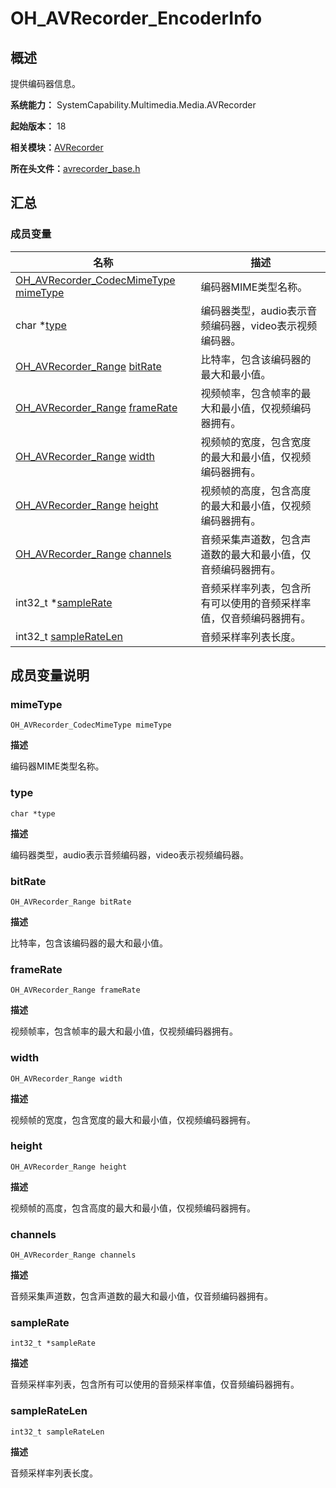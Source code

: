# OH_AVRecorder_EncoderInfo


## 概述

提供编码器信息。

**系统能力：** SystemCapability.Multimedia.Media.AVRecorder

**起始版本：** 18

**相关模块：**[AVRecorder](_a_v_recorder.md)

**所在头文件：**[avrecorder_base.h](avrecorder__base_8h.md)


## 汇总


### 成员变量

| 名称 | 描述 | 
| -------- | -------- |
| [OH_AVRecorder_CodecMimeType](_a_v_recorder.md#oh_avrecorder_codecmimetype) [mimeType](#mimetype) | 编码器MIME类型名称。 | 
| char \*[type](#type) | 编码器类型，audio表示音频编码器，video表示视频编码器。 | 
| [OH_AVRecorder_Range](_o_h___a_v_recorder___range.md) [bitRate](#bitrate) | 比特率，包含该编码器的最大和最小值。 | 
| [OH_AVRecorder_Range](_o_h___a_v_recorder___range.md) [frameRate](#framerate) | 视频帧率，包含帧率的最大和最小值，仅视频编码器拥有。 | 
| [OH_AVRecorder_Range](_o_h___a_v_recorder___range.md) [width](#width) | 视频帧的宽度，包含宽度的最大和最小值，仅视频编码器拥有。 | 
| [OH_AVRecorder_Range](_o_h___a_v_recorder___range.md) [height](#height) | 视频帧的高度，包含高度的最大和最小值，仅视频编码器拥有。 | 
| [OH_AVRecorder_Range](_o_h___a_v_recorder___range.md) [channels](#channels) | 音频采集声道数，包含声道数的最大和最小值，仅音频编码器拥有。 | 
| int32_t \*[sampleRate](#samplerate) | 音频采样率列表，包含所有可以使用的音频采样率值，仅音频编码器拥有。 | 
| int32_t [sampleRateLen](#sampleratelen) | 音频采样率列表长度。 | 


## 成员变量说明


### mimeType

```
OH_AVRecorder_CodecMimeType mimeType
```

**描述**

编码器MIME类型名称。


### type

```
char *type
```

**描述**

编码器类型，audio表示音频编码器，video表示视频编码器。


### bitRate

```
OH_AVRecorder_Range bitRate
```

**描述**

比特率，包含该编码器的最大和最小值。


### frameRate

```
OH_AVRecorder_Range frameRate
```

**描述**

视频帧率，包含帧率的最大和最小值，仅视频编码器拥有。


### width

```
OH_AVRecorder_Range width
```

**描述**

视频帧的宽度，包含宽度的最大和最小值，仅视频编码器拥有。


### height

```
OH_AVRecorder_Range height
```

**描述**

视频帧的高度，包含高度的最大和最小值，仅视频编码器拥有。


### channels

```
OH_AVRecorder_Range channels
```

**描述**

音频采集声道数，包含声道数的最大和最小值，仅音频编码器拥有。


### sampleRate

```
int32_t *sampleRate
```

**描述**

音频采样率列表，包含所有可以使用的音频采样率值，仅音频编码器拥有。


### sampleRateLen

```
int32_t sampleRateLen
```

**描述**

音频采样率列表长度。
